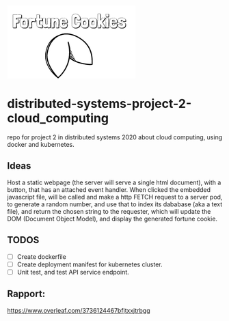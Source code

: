 <!--![logo](images/fortune_cookies_logo.png) -->

![simpler_logo](images/simpler_logo.png)

# distributed-systems-project-2-cloud_computing
repo for project 2 in distributed systems 2020 about cloud computing, using docker and kubernetes.


## Ideas

Host a static webpage (the server will serve a single html document), with a button, that has 
an attached event handler. When clicked the embedded javascript file, will be called and make
a http FETCH request to a server pod, to generate a random number, and use that to index its 
dababase (aka a text file), and return the chosen string to the requester, which will update
the DOM (Document Object Model), and display the generated fortune cookie.


## TODOS

- [  ] Create dockerfile
- [  ] Create deployment manifest for kubernetes cluster.
- [  ] Unit test, and test API service endpoint.

## Rapport:
https://www.overleaf.com/3736124467bfjtxxjtrbgg
